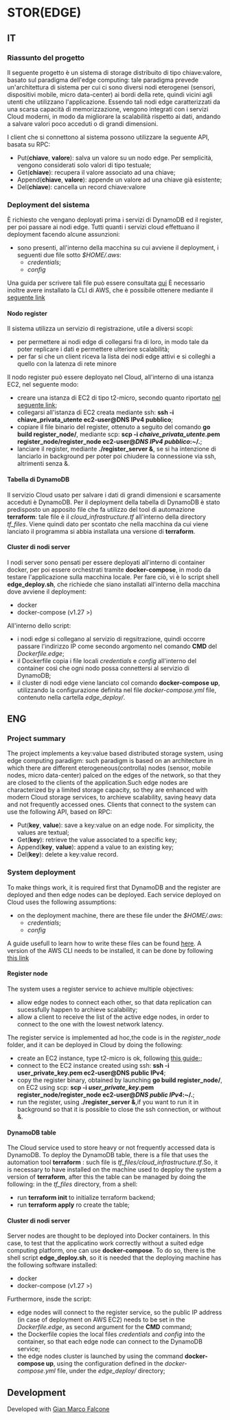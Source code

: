 # STOR(EDGE) 

## IT
### Riassunto del progetto

Il seguente progetto è un sistema di storage distribuito di tipo chiave:valore, basato sul paradigma dell'edge computing: tale paradigma prevede un'architettura di sistema per cui ci sono diversi nodi eterogenei (sensori, dispositivi mobile, micro data-center) ai bordi della rete, quindi vicini agli utenti che utilizzano l'applicazione. Essendo tali nodi edge caratterizzati da una scarsa capacità di memorizzazione, vengono integrati con i servizi Cloud moderni, in modo da migliorare la scalabilità rispetto ai dati, andando a salvare valori poco acceduti o di grandi dimensioni.

I client che si connettono al sistema possono utilizzare la seguente API, basata su RPC: 

- Put(__chiave__, __valore__): salva un valore su un nodo edge. Per semplicità, vengono considerati solo valori di tipo testuale;
- Get(__chiave__): recupera il valore associato ad una chiave;
- Append(__chiave__, __valore__): appende un valore ad una chiave già esistente;
- Del(__chiave__): cancella un record chiave:valore

### Deployment del sistema
È richiesto che vengano deployati prima i servizi di DynamoDB ed il register, per poi passare ai nodi edge. Tutti quanti i servizi cloud effettuano il deployment facendo alcune assunzioni:

- sono presenti, all'interno della macchina su cui avviene il deployment, i seguenti due file sotto _$HOME/.aws_:
	- _credentials_;
	- _config_

Una guida per scrivere tali file può essere consultata [qui](https://docs.aws.amazon.com/cli/latest/userguide/cli-configure-files.html)
È necessario inoltre avere installato la CLI di AWS, che è possibile ottenere mediante il [seguente link](https://docs.aws.amazon.com/cli/latest/userguide/cli-chap-getting-started.html)

#### Nodo register
Il sistema utilizza un servizio di registrazione, utile a diversi scopi: 

- per permettere ai nodi edge di collegarsi fra di loro, in modo tale da poter replicare i dati e permettere ulteriore scalabilità;
- per far si che un client riceva la lista dei nodi edge attivi e si colleghi a quello con la latenza di rete minore

Il nodo register può essere deployato nel Cloud, all'interno di una istanza EC2, nel seguente modo:

- creare una istanza di EC2 di tipo t2-micro, secondo quanto riportato [nel seguente link](https://docs.aws.amazon.com/efs/latest/ug/gs-step-one-create-ec2-resources.html);
- collegarsi all'istanza di EC2 creata mediante ssh: __ssh -i chiave\_privata\_utente ec2-user@DNS IPv4 pubblico__;
- copiare il file binario del register, ottenuto a seguito del comando __go build register_node/__, mediante scp: __scp -i _chaive\_privata\_utente_.pem register_node/register_node ec2-user@_DNS IPv4 pubblico_:~/.__;
- lanciare il register, mediante __./register_server &__, se si ha intenzione di lanciarlo in background per poter poi chiudere la connessione via ssh, altrimenti senza &.

#### Tabella di DynamoDB
Il servizio Cloud usato per salvare i dati di grandi dimensioni e scarsamente acceduti è DynamoDB. Per il deployment della tabella di DynamoDB è stato predisposto un apposito file che fa utilizzo del tool di automazione __terraform__: tale file è il _cloud\_infrastructure.tf_ all'interno della directory _tf\_files_. Viene quindi dato per scontato che nella macchina da cui viene lanciato il programma si abbia installata una versione di __terraform__.

#### Cluster di nodi server
I nodi server sono pensati per essere deployati all'interno di container docker, per poi essere orchestrati tramite __docker-compose__, in modo da testare l'applicazione sulla macchina locale. Per fare ciò, vi è lo script shell __edge_deploy.sh__, che richiede che siano installati all'interno della macchina dove avviene il deployment:

- docker
- docker-compose (v1.27 >)

All'interno dello script:

- i nodi edge si collegano al servizio di regsitrazione, quindi occorre passare l'indirizzo IP come secondo argomento nel comando __CMD__  del _Dockerfile.edge_;
- il Dockerfile copia i file locali _credentials_ e _config_  all'interno del container così che ogni nodo possa connettersi al servizio di DynamoDB;
- il cluster di nodi edge viene lanciato col comando __docker-compose up__, utilizzando la configurazione definita nel file _docker-compose.yml_ file, contenuto nella cartella _edge\_deploy/_.


## ENG

### Project summary
The project implements a key:value based distributed storage system, using edge computing paradigm: such paradigm is based on an architecture in which there are different eterogeneous(controlla) nodes (sensor, mobile nodes, micro data-center) palced on the edges of the network, so that they are closed to the clients of the application.Such edge nodes are characterized by a limited storage capacity, so they are enhanced with modern Cloud storage services, to archieve scalability, saving heavy data and not frequently accessed ones.
Clients that connect to the system can use the following API, based on RPC: 

- Put(__key__, __value__): save a key:value on an edge node. For simplicity, the values are textual;
- Get(__key__): retrieve the value associated to a specific key;
- Append(__key__, __value__): append a value to an existing key;
- Del(__key__): delete a key:value record.

### System deployment 
To make things work, it is required first that DynamoDB and the register are deployed and then edge nodes can be deployed. Each service deployed on Cloud uses the following assumptions: 

- on the deployment machine, there are these file under the _$HOME/.aws_:
	- _credentials_;
	- _config_

A guide usefull to learn how to write these files can be found [here](https://docs.aws.amazon.com/cli/latest/userguide/cli-configure-files.html).
A version of the AWS CLI needs to be installed, it can be done by following [this link](https://docs.aws.amazon.com/cli/latest/userguide/cli-chap-getting-started.html)

#### Register node
The system uses a register service to achieve multiple objectives:

- allow edge nodes to connect each other, so that data replication can sucessfully happen to archieve scalability;
- allow a client to receive the list of the active edge nodes, in order to connect to the one with the lowest network latency.

The register service is implemented ad hoc,the code is in the _register\_node_ folder, and it can be deployed in Cloud by doing the following:

- create an EC2 instance, type t2-micro is ok, following [this guide](https://docs.aws.amazon.com/efs/latest/ug/gs-step-one-create-ec2-resources.html);;
- connect to the EC2 instance created using ssh: __ssh -i user\_private\_key.pem ec2-user@DNS public IPv4__;
- copy the register binary, obtained by launching __go build register_node/__, on EC2 using scp: __scp -i _user\_private\_key_.pem register_node/register_node ec2-user@_DNS public IPv4_:~/.__;
- run the register, using __./register_server &__,if you want to run it in background so that it is possible to close the ssh connection, or without &.

#### DynamoDB table
The Cloud service used to store heavy or not frequently accessed data is DynamoDB. To deploy the DynamoDB table, there is a file that uses the automation tool __terraform__ : such file is _tf\_files/cloud\_infrastructure.tf_.So, it is necessary to have installed on the machine used to depploy the system a version of __terraform__, after this the table can be managed by doing the following: in the _tf\_files_ directory, from a shell:

- run __terraform init__ to initialize terraform backend;
- run __terraform apply__ ro create the table; 

#### Cluster di nodi server
Server nodes are thought to be deployed into Docker containers. In this case, to test that the applicatino work correctly without a suited edge computing platform, one can use __docker-compose__. To do so, there is the shell script __edge_deploy.sh__, so it is needed that the deploying machine has the following software installed:

- docker
- docker-compose (v1.27 >)

Furthermore, insde the script:

- edge nodes will connect to the register service, so the public IP address (in case of deployment on AWS EC2) needs to be set in the _Dockerfile.edge_, as second argument for the __CMD__ command; 
- the Dockerfile copies the local files _credentials_ and _config_ into the container, so that each edge node can connect to the DynamoDB service;
- the edge nodes cluster is launched by using the command __docker-compose up__, using the configuration defined in the _docker-compose.yml_ file, under the  _edge\_deploy/_ directory;


## Development
Developed with [Gian Marco Falcone](https://github.com/ShockGiammy)
